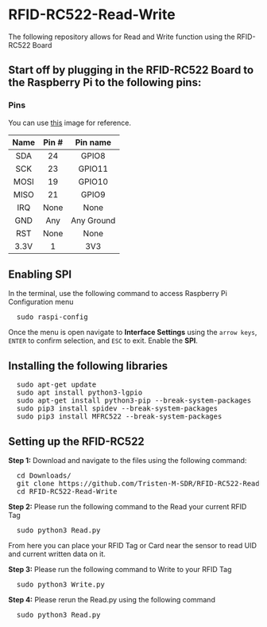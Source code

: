 # RFID-RC522-Read-Write
The following repository allows for Read and Write function using the RFID-RC522 Board

## Start off by plugging in the RFID-RC522 Board to the Raspberry Pi to the following pins:

### Pins
You can use [this](http://i.imgur.com/y7Fnvhq.png) image for reference.

| Name | Pin # | Pin name   |
|:------:|:-------:|:------------:|
| SDA  | 24    | GPIO8      |
| SCK  | 23    | GPIO11     |
| MOSI | 19    | GPIO10     |
| MISO | 21    | GPIO9      |
| IRQ  | None  | None       |
| GND  | Any   | Any Ground |
| RST  | None  | None       |
| 3.3V | 1     | 3V3        |


## Enabling SPI
In the terminal, use the following command to access Raspberry Pi Configuration menu

<pre>
  sudo raspi-config
</pre>

Once the menu is open navigate to **Interface Settings** using the `arrow keys`, `ENTER` to confirm selection, and `ESC` to exit. Enable the **SPI**. 


## Installing the following libraries

<pre>
  sudo apt-get update
  sudo apt install python3-lgpio
  sudo apt-get install python3-pip --break-system-packages
  sudo pip3 install spidev --break-system-packages
  sudo pip3 install MFRC522 --break-system-packages
</pre>

## Setting up the RFID-RC522
**Step 1:** Download and navigate to the files using the following command:

<pre>
  cd Downloads/
  git clone https://github.com/Tristen-M-SDR/RFID-RC522-Read-Write
  cd RFID-RC522-Read-Write
</pre>

**Step 2:** Please run the following command to the Read your current RFID Tag

<pre>
  sudo python3 Read.py
</pre>

From here you can place your RFID Tag or Card near the sensor to read UID and current written data on it.

**Step 3:** Please run the following command to Write to your RFID Tag

<pre>
  sudo python3 Write.py
</pre>

**Step 4:** Please rerun the Read.py using the following command

<pre>
  sudo python3 Read.py
</pre>

